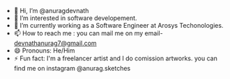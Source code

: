 - 👋 Hi, I’m @anuragdevnath
- 👀 I’m interested in software developement.
- 🌱 I’m currently working as a Software Engineer at Arosys Techonologies.
- 📫 How to reach me : you can mail me on my email- devnathanurag7@gmail.com
- 😄 Pronouns: He/Him
- ⚡ Fun fact: I'm a freelancer artist and I do comission artworks. you can find me on instagram @anurag.sketches

<!---
anuragdevnath/anuragdevnath is a ✨ special ✨ repository because its `README.md` (this file) appears on your GitHub profile.
You can click the Preview link to take a look at your changes.
--->
